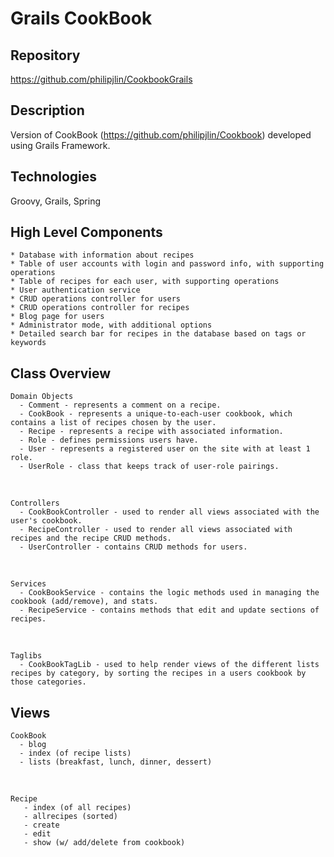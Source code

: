 # Grails CookBook


## Repository
<https://github.com/philipjlin/CookbookGrails>


## Description
Version of CookBook (https://github.com/philipjlin/Cookbook) developed using Grails Framework.


## Technologies
Groovy, Grails, Spring


## High Level Components
    * Database with information about recipes
    * Table of user accounts with login and password info, with supporting operations
    * Table of recipes for each user, with supporting operations
    * User authentication service
    * CRUD operations controller for users
    * CRUD operations controller for recipes
    * Blog page for users
    * Administrator mode, with additional options
    * Detailed search bar for recipes in the database based on tags or keywords


## Class Overview
    Domain Objects
      - Comment - represents a comment on a recipe.
      - CookBook - represents a unique-to-each-user cookbook, which contains a list of recipes chosen by the user.
      - Recipe - represents a recipe with associated information.
      - Role - defines permissions users have.
      - User - represents a registered user on the site with at least 1 role.
      - UserRole - class that keeps track of user-role pairings.

<br>

    Controllers
      - CookBookController - used to render all views associated with the user's cookbook.
      - RecipeController - used to render all views associated with recipes and the recipe CRUD methods.
      - UserController - contains CRUD methods for users.

<br>

    Services
      - CookBookService - contains the logic methods used in managing the cookbook (add/remove), and stats.
      - RecipeService - contains methods that edit and update sections of recipes.

<br>

    Taglibs
      - CookBookTagLib - used to help render views of the different lists recipes by category, by sorting the recipes in a users cookbook by those categories.


## Views
    CookBook
      - blog
      - index (of recipe lists)
      - lists (breakfast, lunch, dinner, dessert)

<br>

    Recipe
       - index (of all recipes)
       - allrecipes (sorted)
       - create
       - edit
       - show (w/ add/delete from cookbook)
